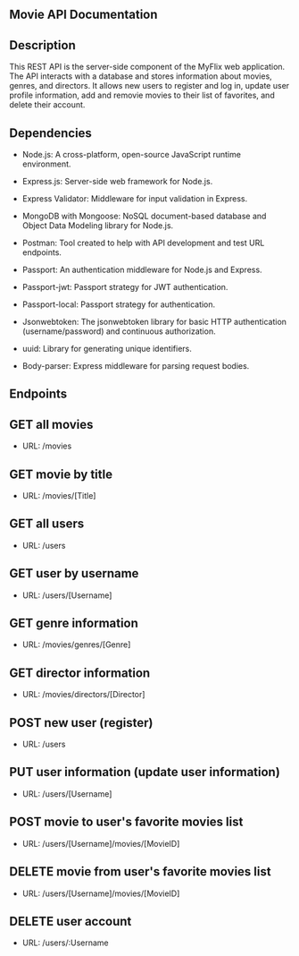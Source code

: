 ## Movie API Documentation 

## Description 

This REST API is the server-side component of the MyFlix web application. The API interacts with a database and stores information about movies, genres, and directors. It allows new users to register and log in, update user profile information, add and removie movies to their list of favorites, and delete their account. 

## Dependencies

* Node.js: A cross-platform, open-source JavaScript runtime environment.

* Express.js: Server-side web framework for Node.js.

* Express Validator: Middleware for input validation in Express.

* MongoDB with Mongoose: NoSQL document-based database and Object Data Modeling library for Node.js.

* Postman: Tool created to help with API development and test URL endpoints.

* Passport: An authentication middleware for Node.js and Express.

* Passport-jwt: Passport strategy for JWT authentication.

* Passport-local: Passport strategy for authentication.

* Jsonwebtoken: The jsonwebtoken library for basic HTTP authentication (username/password) and continuous authorization.

* uuid: Library for generating unique identifiers.

* Body-parser: Express middleware for parsing request bodies.

## Endpoints 

## GET all movies

* URL: /movies

## GET movie by title

* URL: /movies/[Title]

## GET all users

* URL: /users

## GET user by username

* URL: /users/[Username]

## GET genre information

* URL: /movies/genres/[Genre]

## GET director information

* URL: /movies/directors/[Director]

## POST new user (register)

* URL: /users

## PUT user information (update user information)

* URL: /users/[Username]

## POST movie to user's favorite movies list

* URL: /users/[Username]/movies/[MovieID]

## DELETE movie from user's favorite movies list

* URL: /users/[Username]/movies/[MovieID]

## DELETE user account

* URL: /users/:Username





